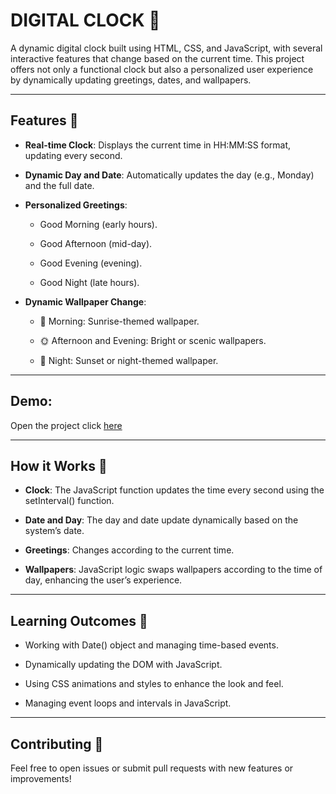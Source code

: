 # DIGITAL CLOCK 🌟

A dynamic digital clock built using HTML, CSS, and JavaScript, with several interactive features that change based on the current time. This project offers not only a functional clock but also a personalized user experience by dynamically updating greetings, dates, and wallpapers.

---

## Features 🚀

- **Real-time Clock**: Displays the current time in HH:MM:SS format, updating every second.

- **Dynamic Day and Date**: Automatically updates the day (e.g., Monday) and the full date.

- **Personalized Greetings**:
     - Good Morning (early hours).
       
     - Good Afternoon (mid-day).
       
     - Good Evening (evening).
       
     - Good Night (late hours).
 
- **Dynamic Wallpaper Change**:
 
    - 🌅 Morning: Sunrise-themed wallpaper.
 
    - 🌞 Afternoon and Evening: Bright or scenic wallpapers.
 
    - 🌙 Night: Sunset or night-themed wallpaper.
 
 ---

 ## Demo:
 Open the project click [here](https://naveenkumar-developer.github.io/digitalclock.github.io/)


---

##  How it Works 🧪

- **Clock**: The JavaScript function updates the time every second using the setInterval() function.

- **Date and Day**: The day and date update dynamically based on the system’s date.

- **Greetings**: Changes according to the current time.

- **Wallpapers**: JavaScript logic swaps wallpapers according to the time of day, enhancing the user’s experience.

---

## Learning Outcomes 📝

- Working with Date() object and managing time-based events.

- Dynamically updating the DOM with JavaScript.

- Using CSS animations and styles to enhance the look and feel.

- Managing event loops and intervals in JavaScript.

---

## Contributing 🤝

Feel free to open issues or submit pull requests with new features or improvements!


